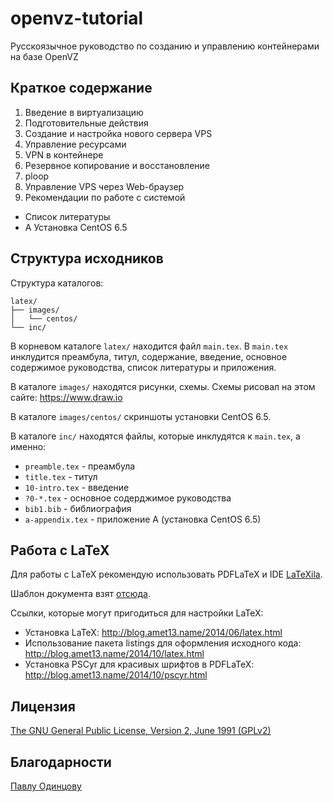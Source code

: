 openvz-tutorial
===============
Русскоязычное руководство по созданию и управлению контейнерами на базе OpenVZ 

Краткое содержание
------------------
1. Введение в виртуализацию
2. Подготовительные действия
3. Создание и настройка нового сервера VPS
4. Управление ресурсами
5. VPN в контейнере
6. Резервное копирование и восстановление
7. ploop
8. Управление VPS через Web-браузер
9. Рекомендации по работе с системой
* Список литературы
* A Установка CentOS 6.5

Структура исходников
--------------------
Структура каталогов:
```
latex/
├── images/
│   └── centos/
└── inc/
```

В корневом каталоге `latex/` находится файл `main.tex`.
В `main.tex` инклудится преамбула, титул, содержание, введение, основное содержимое руководства, список литературы и приложения.

В каталоге `images/` находятся рисунки, схемы. Схемы рисовал на этом сайте: https://www.draw.io

В каталоге `images/centos/` скриншоты установки CentOS 6.5.

В каталоге `inc/` находятся файлы, которые инклудятся к `main.tex`, а именно:
* `preamble.tex` - преамбула
* `title.tex` - титул
* `10-intro.tex` - введение
* `?0-*.tex` - основное содерджимое руководства
* `bib1.bib` - библиография
* `a-appendix.tex` - приложение A (установка CentOS 6.5)

Работа с LaTeX
--------------
Для работы с LaTeX рекомендую использовать PDFLaTeX и IDE [LaTeXila].

Шаблон документа взят [отсюда].

Ссылки, которые могут пригодиться для настройки LaTeX:
* Установка LaTeX: http://blog.amet13.name/2014/06/latex.html
* Использование пакета listings для оформления исходного кода: http://blog.amet13.name/2014/10/latex.html
* Установка PSCyr для красивых шрифтов в PDFLaTeX: http://blog.amet13.name/2014/10/pscyr.html

Лицензия
--------
[The GNU General Public License, Version 2, June 1991 (GPLv2)]

Благодарности
-------------
[Павлу Одинцову]

[Павлу Одинцову]:https://github.com/pavel-odintsov
[LaTeXila]:https://wiki.gnome.org/Apps/LaTeXila
[отсюда]:https://github.com/Amet13/Russian-Phd-LaTeX-Dissertation-Template/tree/master/Draft
[The GNU General Public License, Version 2, June 1991 (GPLv2)]:https://github.com/Amet13/openvz-tutorial/blob/master/LICENSE
